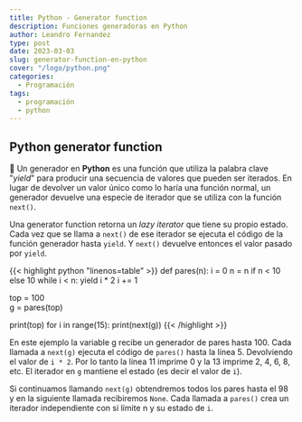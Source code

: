 ```yaml
---
title: Python - Generator function
description: Funciones generadoras en Python
author: Leandro Fernandez
type: post
date: 2023-03-03
slug: generator-function-en-python
cover: "/logo/python.png"
categories:
  - Programación
tags:
  - programación
  - python
---
```


## Python generator function

🌟 Un generador en **Python** es una función que utiliza la palabra clave "_yield_" para producir una secuencia de valores que pueden ser iterados. En lugar de devolver un valor único como lo haría una función normal, un generador devuelve una especie de iterador que se utiliza con la función `next()`.

Una generator function retorna un _lazy iterator_ que tiene su propio estado. Cada vez que se llama a `next()` de ese iterador se ejecuta el código de la función generador hasta `yield`. Y `next()` devuelve entonces el valor pasado por `yield`.

{{< highlight python "linenos=table" >}}
def pares(n):
    i = 0
    n = n if n < 10 else 10
    while i < n:
        yield i * 2
        i += 1

top = 100   
g = pares(top)

print(top)
for i in range(15):
  print(next(g))
{{< /highlight >}}

En este ejemplo la variable g recibe un generador de pares hasta 100. Cada llamada a `next(g)` ejecuta el código de `pares()` hasta la línea 5. Devolviendo el valor de `i * 2`. Por lo tanto la línea 11 imprime 0 y la 13 imprime 2, 4, 6, 8, etc. El iterador en `g` mantiene el estado (es decir el valor de `i`).

Si continuamos llamando `next(g)` obtendremos todos los pares hasta el 98 y en la siguiente llamada recibiremos `None`. Cada llamada a `pares()` crea un iterador independiente con si límite n y su estado de `i`.

